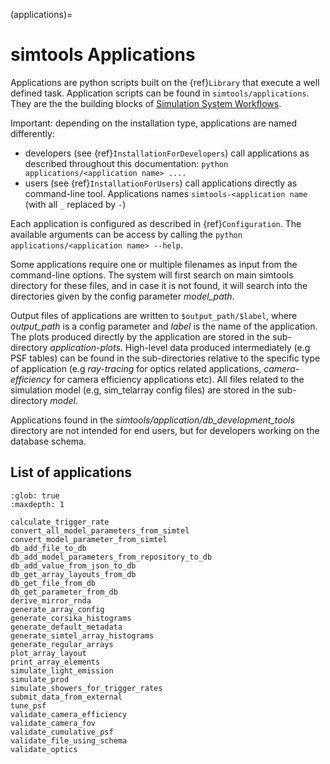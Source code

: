 (applications)=

# simtools Applications

Applications are python scripts built on the {ref}`Library` that execute a well defined task.
Application scripts can be found in `simtools/applications`.
They are the the building blocks of [Simulation System Workflows](https://github.com/gammasim/workflows).

Important: depending on the installation type, applications are named differently:

- developers (see {ref}`InstallationForDevelopers`) call applications as described throughout this documentation: `python applications/<application name> ....`
- users (see {ref}`InstallationForUsers`) call applications directly as command-line tool. Applications names `simtools-<application name` (with all `_` replaced by `-`)

Each application is configured as described in {ref}`Configuration`.
The available arguments can be access by calling the `python applications/<application name> --help`.

Some applications require one or multiple filenames as input from the command-line options. The system will
first search on main simtools directory for these files, and in case it is not found, it will
search into the directories given by the config parameter *model_path*.

Output files of applications are written to `$output_path/$label`, where
*output_path* is a config parameter and *label* is the name of the application. The plots
produced directly by the application are stored in the sub-directory *application-plots*.
High-level data produced intermediately (e.g PSF tables) can be found in the sub-directories relative to
the specific type of application (e.g *ray-tracing* for optics related applications,
*camera-efficiency* for camera efficiency applications etc). All files related to the simulation model (e.g,
sim_telarray config files) are stored in the sub-directory *model*.

Applications found in the *simtools/application/db_development_tools* directory are not intended for
end users, but for developers working on the database schema.

## List of applications

```{toctree}
:glob: true
:maxdepth: 1

calculate_trigger_rate
convert_all_model_parameters_from_simtel
convert_model_parameter_from_simtel
db_add_file_to_db
db_add_model_parameters_from_repository_to_db
db_add_value_from_json_to_db
db_get_array_layouts_from_db
db_get_file_from_db
db_get_parameter_from_db
derive_mirror_rnda
generate_array_config
generate_corsika_histograms
generate_default_metadata
generate_simtel_array_histograms
generate_regular_arrays
plot_array_layout
print_array_elements
simulate_light_emission
simulate_prod
simulate_showers_for_trigger_rates
submit_data_from_external
tune_psf
validate_camera_efficiency
validate_camera_fov
validate_cumulative_psf
validate_file_using_schema
validate_optics
```
